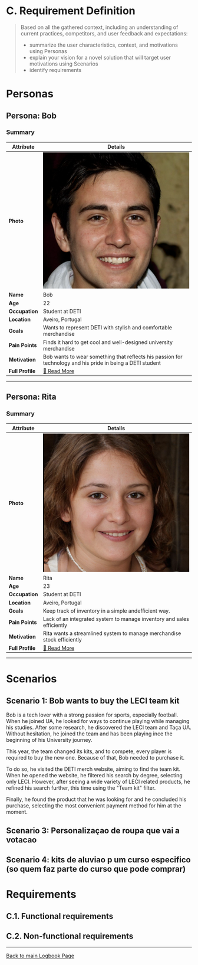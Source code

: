 
# C. Requirement Definition
>	Based on all the gathered context, including an understanding of current practices, competitors, and user feedback and expectations: 
>	- summarize the user characteristics, context, and motivations using Personas
>	- explain your vision for a novel solution that will target user motivations using Scenarios
>	- identify requirements

# Personas

## Persona: Bob
### Summary 
| Attribute        | Details                                       |
| ---------------- | --------------------------------------------- |
| **Photo**        | ![Bob /100](/stage2_requirements/personas/bob.png)                 |
| **Name**         | Bob                                           |
| **Age**          | 22                                            |
| **Occupation**   | Student at DETI                          |
| **Location**     | Aveiro, Portugal                              |
| **Goals**        | Wants  to  represent  DETI  with  stylish and comfortable merchandise        |
| **Pain Points**  | Finds  it  hard  to  get  cool  and  well-designed university merchandise   |
| **Motivation**   | Bob wants to wear something that reflects his passion for technology and his pride in being a DETI student |
| **Full Profile** | [📄 Read More](/stage2_requirements/personas/Bob.md) |

---
## Persona: Rita 
### Summary 
| Attribute        | Details                                       |
| ---------------- | --------------------------------------------- |
| **Photo**        | ![Rita /100](/stage2_requirements/personas/rita.png)            |
| **Name**         | Rita                               |
| **Age**          | 23                                |
| **Occupation**   | Student at DETI                          |
| **Location**     | Aveiro, Portugal                               |
| **Goals**        | Keep track of inventory in a simple andefficient way.          |
| **Pain Points**  | Lack of an integrated system to manage inventory and sales efficiently              |
| **Motivation**   | Rita wants a streamlined system to manage merchandise stock efficiently               |
| **Full Profile** | [📄 Read More](/stage2_requirements/personas/rita.md) |

---





# Scenarios


## Scenario 1: Bob wants to buy the LECI team kit

Bob is a tech lover with a strong passion for sports, especially football. When he joined UA, he looked for ways to continue playing while managing his studies. After some research, he discovered the LECI team and Taça UA. Without hesitation, he joined the team and has been playing ince the beginning of his University journey. 

This year, the team changed its kits, and to compete, every player is required to buy the new one. Because of that, Bob needed to purchase it.

To do so, he visited the DETI merch website, aiming to find the team kit. When he opened the website, he filtered his search by degree, selecting only LECI. However, after seeing a wide variety of LECI related products, he refined his search further, this time using the "Team kit" filter.

Finally, he found the product that he was looking for and he concluded his purchase, selecting the most convenient payment method for him at the moment.



## Scenario 3: Personalizaçao de roupa que vai a votacao

## Scenario 4: kits de aluviao p um curso especifico (so quem faz parte do curso que pode comprar)



# Requirements





## C.1. Functional requirements


## C.2. Non-functional requirements


---
[Back to main Logbook Page](hci_logbook.md)